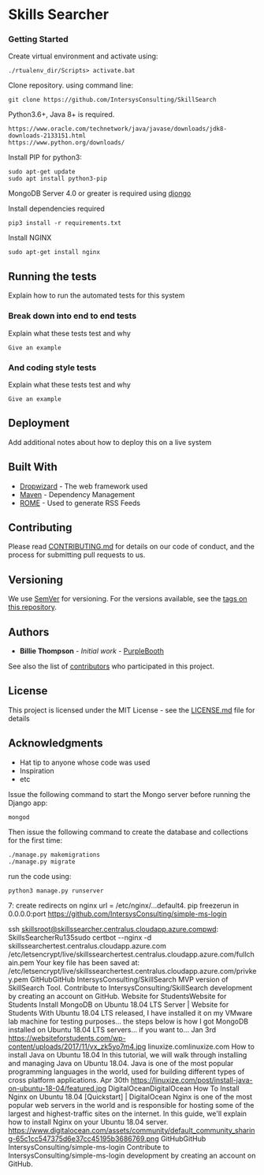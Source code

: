 # Skills Searcher


### Getting Started

Create virtual environment and activate using:
    
    ./rtualenv_dir/Scripts> activate.bat
Clone repository. 
    using command line:

    git clone https://github.com/IntersysConsulting/SkillSearch
Python3.6+, Java 8+ is required.

    https://www.oracle.com/technetwork/java/javase/downloads/jdk8-downloads-2133151.html
    https://www.python.org/downloads/
Install PIP for python3:

    sudo apt-get update
    sudo apt install python3-pip
MongoDB Server 4.0 or greater is required using [djongo](https://nesdis.github.io/djongo/get-started/)

Install dependencies required
    
    pip3 install -r requirements.txt
Install NGINX

    sudo apt-get install nginx


## Running the tests

Explain how to run the automated tests for this system

### Break down into end to end tests

Explain what these tests test and why

```
Give an example
```

### And coding style tests

Explain what these tests test and why

```
Give an example
```

## Deployment

Add additional notes about how to deploy this on a live system

## Built With

* [Dropwizard](http://www.dropwizard.io/1.0.2/docs/) - The web framework used
* [Maven](https://maven.apache.org/) - Dependency Management
* [ROME](https://rometools.github.io/rome/) - Used to generate RSS Feeds

## Contributing

Please read [CONTRIBUTING.md](https://gist.github.com/PurpleBooth/b24679402957c63ec426) for details on our code of conduct, and the process for submitting pull requests to us.

## Versioning

We use [SemVer](http://semver.org/) for versioning. For the versions available, see the [tags on this repository](https://github.com/your/project/tags). 

## Authors

* **Billie Thompson** - *Initial work* - [PurpleBooth](https://github.com/PurpleBooth)

See also the list of [contributors](https://github.com/your/project/contributors) who participated in this project.

## License

This project is licensed under the MIT License - see the [LICENSE.md](LICENSE.md) file for details

## Acknowledgments

* Hat tip to anyone whose code was used
* Inspiration
* etc








Issue the following command to start the Mongo server before running the Django app:

    mongod

Then issue the following command to create the database and collections for the first time:

    ./manage.py makemigrations
    ./manage.py migrate

run the code using:
    
    python3 manage.py runserver

7: create redirects on nginx url = /etc/nginx/...default4. pip freezerun in 0.0.0.0:port https://github.com/IntersysConsulting/simple-ms-login

ssh skillsroot@skillssearcher.centralus.cloudapp.azure.compwd: SkillsSearcherRu135sudo certbot --nginx -d skillssearchertest.centralus.cloudapp.azure.com /etc/letsencrypt/live/skillssearchertest.centralus.cloudapp.azure.com/fullchain.pem
 Your key file has been saved at:
 /etc/letsencrypt/live/skillssearchertest.centralus.cloudapp.azure.com/privkey.pem
GitHubGitHub
IntersysConsulting/SkillSearch
MVP version of SkillSearch Tool. Contribute to IntersysConsulting/SkillSearch development by creating an account on GitHub.
Website for StudentsWebsite for Students
Install MongoDB on Ubuntu 18.04 LTS Server | Website for Students
With Ubuntu 18.04 LTS released, I have installed it on my VMware lab machine for testing purposes… the steps below is how I got MongoDB installed on Ubuntu 18.04 LTS servers… if you want to…
Jan 3rd
https://websiteforstudents.com/wp-content/uploads/2017/11/vx_zk5yo7m4.jpg
linuxize.comlinuxize.com
How to install Java on Ubuntu 18.04
In this tutorial, we will walk through installing and managing Java on Ubuntu 18.04. Java is one of the most popular programming languages in the world, used for building different types of cross platform applications.
Apr 30th
https://linuxize.com/post/install-java-on-ubuntu-18-04/featured.jpg
DigitalOceanDigitalOcean
How To Install Nginx on Ubuntu 18.04 [Quickstart] | DigitalOcean
Nginx is one of the most popular web servers in the world and is responsible for hosting some of the largest and highest-traffic sites on the internet. In this guide, we'll explain how to install Nginx on your Ubuntu 18.04 server.
https://www.digitalocean.com/assets/community/default_community_sharing-65c1cc547375d6e37cc45195b3686769.png
GitHubGitHub
IntersysConsulting/simple-ms-login
Contribute to IntersysConsulting/simple-ms-login development by creating an account on GitHub.
